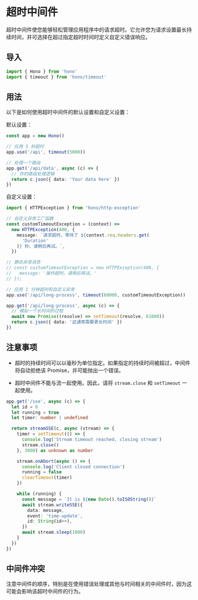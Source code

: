 # 超时中间件

超时中间件使您能够轻松管理应用程序中的请求超时。它允许您为请求设置最长持续时间，并可选择在超过指定超时时间时定义自定义错误响应。

## 导入

```ts
import { Hono } from 'hono'
import { timeout } from 'hono/timeout'
```

## 用法

以下是如何使用超时中间件的默认设置和自定义设置：

默认设置：

```ts
const app = new Hono()

// 应用 5 秒超时
app.use('/api', timeout(5000))

// 处理一个路由
app.get('/api/data', async (c) => {
  // 你的路由处理逻辑
  return c.json({ data: 'Your data here' })
})
```

自定义设置：

```ts
import { HTTPException } from 'hono/http-exception'

// 自定义异常工厂函数
const customTimeoutException = (context) =>
  new HTTPException(408, {
    message: `请求超时，等待了 ${context.req.headers.get(
      'Duration'
    )} 秒。请稍后再试。`,
  })

// 静态异常消息
// const customTimeoutException = new HTTPException(408, {
//   message: '操作超时。请稍后再试。'
// });

// 应用 1 分钟超时和自定义异常
app.use('/api/long-process', timeout(60000, customTimeoutException))

app.get('/api/long-process', async (c) => {
  // 模拟一个长时间的过程
  await new Promise((resolve) => setTimeout(resolve, 61000))
  return c.json({ data: '这通常需要更长时间' })
})
```

## 注意事项

- 超时的持续时间可以以毫秒为单位指定。如果指定的持续时间被超过，中间件将自动拒绝该 Promise，并可能抛出一个错误。

- 超时中间件不能与流一起使用。因此，请将 `stream.close` 和 `setTimeout` 一起使用。

```ts
app.get('/sse', async (c) => {
  let id = 0
  let running = true
  let timer: number | undefined

  return streamSSE(c, async (stream) => {
    timer = setTimeout(() => {
      console.log('Stream timeout reached, closing stream')
      stream.close()
    }, 3000) as unknown as number

    stream.onAbort(async () => {
      console.log('Client closed connection')
      running = false
      clearTimeout(timer)
    })

    while (running) {
      const message = `It is ${new Date().toISOString()}`
      await stream.writeSSE({
        data: message,
        event: 'time-update',
        id: String(id++),
      })
      await stream.sleep(1000)
    }
  })
})
```

## 中间件冲突

注意中间件的顺序，特别是在使用错误处理或其他与时间相关的中间件时，因为这可能会影响该超时中间件的行为。